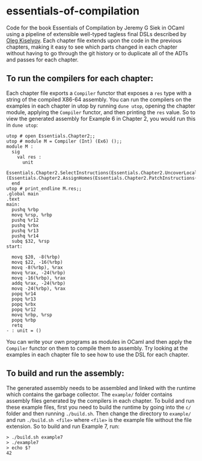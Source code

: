 essentials-of-compilation
=========================

Code for the book Essentials of Compilation by Jeremy G Siek in OCaml using a pipeline of extensible well-typed tagless final DSLs described by [Oleg Kiselyov](https://okmij.org/ftp/tagless-final/). Each chapter file extends upon the code in the previous chapters, making it easy to see which parts changed in each chapter without having to go through the git history or to duplicate all of the ADTs and passes for each chapter.

To run the compilers for each chapter:
--------------------------------------

Each chapter file exports a `Compiler` functor that exposes a `res` type with a string of the compiled X86-64 assembly. You can run the compilers on the examples in each chapter in utop by running `dune utop`, opening the chapter module, applying the `Compiler` functor, and then printing the `res` value. So to view the generated assembly for Example 6 in Chapter 2, you would run this in `dune utop`:

```
utop # open Essentials.Chapter2;;
utop # module M = Compiler (Int) (Ex6) ();;
module M :
  sig
    val res :
      unit
      Essentials.Chapter2.SelectInstructions(Essentials.Chapter2.UncoverLocals(Essentials.Chapter2.C0_Pretty))(Essentials.Chapter2.AssignHomes(Essentials.Chapter2.PatchInstructions(Essentials.Chapter2.X86_0_Printer))).obs
  end
utop # print_endline M.res;;
.global main
.text
main:
  pushq %rbp
  movq %rsp, %rbp
  pushq %r12
  pushq %rbx
  pushq %r13
  pushq %r14
  subq $32, %rsp
start:

  movq $20, -8(%rbp)
  movq $22, -16(%rbp)
  movq -8(%rbp), %rax
  movq %rax, -24(%rbp)
  movq -16(%rbp), %rax
  addq %rax, -24(%rbp)
  movq -24(%rbp), %rax
  popq %r14
  popq %r13
  popq %rbx
  popq %r12
  movq %rbp, %rsp
  popq %rbp
  retq
- : unit = ()
```

You can write your own programs as modules in OCaml and then apply the `Compiler` functor on them to compile them to assembly. Try looking at
the examples in each chapter file to see how to use the DSL for each chapter.

To build and run the assembly:
------------------------------

The generated assembly needs to be assembled and linked with the runtime which contains the garbage collector. The `example/` folder contains assembly files generated by the compilers in each chapter. To build and run these example files, first you need to build the runtime by going into the `c/` folder and then running `./build.sh`.  Then change the directory to `example/` and run `./build.sh <file>` where `<file>` is the example file without the file extension. So to build and run Example 7, run:

```
> ./build.sh example7
> ./example7
> echo $?
42
```